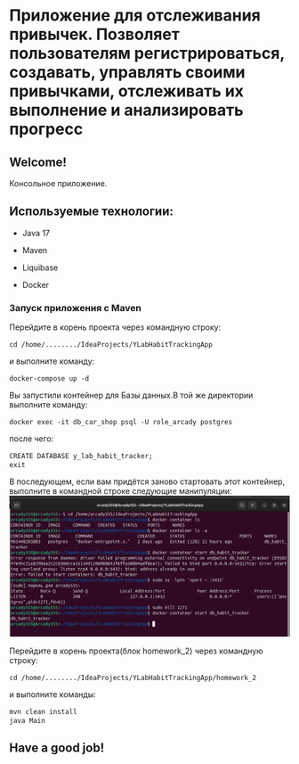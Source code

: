 # Приложение для отслеживания привычек. Позволяет пользователям регистрироваться, создавать, управлять своими привычками, отслеживать их выполнение и анализировать прогресс

## Welcome!

Консольное приложение.

## Используемые технологии:

* Java 17

* Maven

* Liquibase

* Docker

### Запуск приложения с Maven
Перейдите в корень проекта через командную строку:
```
cd /home/......../IdeaProjects/YLabHabitTrackingApp
``` 
и выполните команду:
```
docker-compose up -d
```
Вы запустили контейнер для Базы данных.В той же директории выполните команду:
```
docker exec -it db_car_shop psql -U role_arcady postgres
```
после чего:
```
CREATE DATABASE y_lab_habit_tracker;
exit 
```

В последующем, если вам придётся заново стартовать этот контейнер, выполните в командной строке следующие манипуляции:
![image](images/containerRestart.png)

Перейдите в корень проекта(блок homework_2) через командную строку:
```
cd /home/......../IdeaProjects/YLabHabitTrackingApp/homework_2
``` 
и выполните команды:
```
mvn clean install
java Main
```



## Have a good job!
